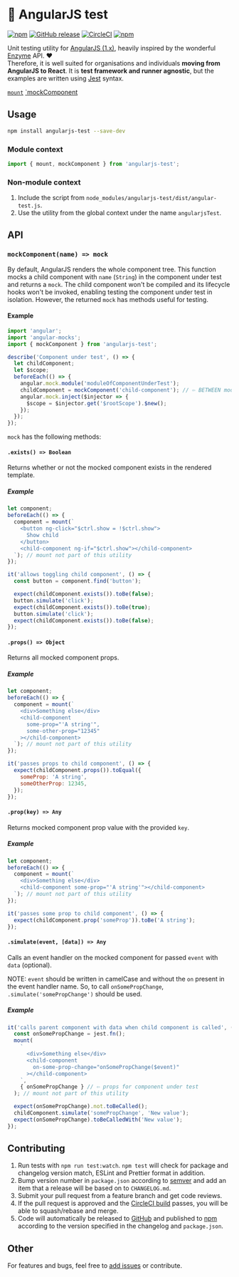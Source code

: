 # :rotating_light: AngularJS test
[![npm](https://img.shields.io/npm/v/angularjs-test.svg)](https://www.npmjs.com/package/angularjs-test) [![GitHub release](https://img.shields.io/github/release/oliverviljamaa/angularjs-test.svg)](https://github.com/oliverviljamaa/angularjs-test/releases) [![CircleCI](https://img.shields.io/circleci/project/github/oliverviljamaa/angularjs-test/master.svg)](https://circleci.com/gh/oliverviljamaa/angularjs-test) [![npm](https://img.shields.io/npm/l/angularjs-test.svg)](https://github.com/oliverviljamaa/angularjs-test/blob/master/LICENSE)

Unit testing utility for [AngularJS (1.x)](https://angularjs.org/), heavily inspired by the wonderful [Enzyme](http://airbnb.io/enzyme/) API. :heart:  
Therefore, it is well suited for organisations and individuals **moving from AngularJS to React**. It is **test framework and runner agnostic**, but the examples are written using [Jest](https://github.com/facebook/jest) syntax.

[`mount`](#mounttemplateprops--testelementwrapper)
[`mockComponent](#mockcomponentname--mock)

## Usage

```bash
npm install angularjs-test --save-dev
```

### Module context

```js
import { mount, mockComponent } from 'angularjs-test'; 
```

### Non-module context

1. Include the script from `node_modules/angularjs-test/dist/angular-test.js`.
2. Use the utility from the global context under the name `angularjsTest`.

## API

### `mockComponent(name) => mock`

By default, AngularJS renders the whole component tree. This function mocks a child component with `name` (`String`) in the component under test and returns a `mock`. The child component won't be compiled and its lifecycle hooks won't be invoked, enabling testing the component under test in isolation. However, the returned `mock` has methods useful for testing.

#### Example

```js
import 'angular';
import 'angular-mocks';
import { mockComponent } from 'angularjs-test';

describe('Component under test', () => {
  let childComponent;
  let $scope;
  beforeEach(() => {
    angular.mock.module('moduleOfComponentUnderTest');
    childComponent = mockComponent('child-component'); // ⇦ BETWEEN module and inject
    angular.mock.inject($injector => {
      $scope = $injector.get('$rootScope').$new();
    });
  });
});
```

`mock` has the following methods:

#### `.exists() => Boolean`

Returns whether or not the mocked component exists in the rendered template.

##### Example

```js
let component;
beforeEach(() => {
  component = mount(`
    <button ng-click="$ctrl.show = !$ctrl.show">
      Show child
    </button>
    <child-component ng-if="$ctrl.show"></child-component>
  `); // mount not part of this utility
});

it('allows toggling child component', () => {
  const button = component.find('button');

  expect(childComponent.exists()).toBe(false);
  button.simulate('click');
  expect(childComponent.exists()).toBe(true);
  button.simulate('click');
  expect(childComponent.exists()).toBe(false);
});
```

#### `.props() => Object`

Returns all mocked component props.

##### Example

```js
let component;
beforeEach(() => {
  component = mount(`
    <div>Something else</div>
    <child-component
      some-prop="'A string'",
      some-other-prop="12345"
    ></child-component>
  `); // mount not part of this utility
});

it('passes props to child component', () => {
  expect(childComponent.props()).toEqual({
    someProp: 'A string',
    someOtherProp: 12345,
  });
});
```

#### `.prop(key) => Any`

Returns mocked component prop value with the provided `key`.

##### Example

```js
let component;
beforeEach(() => {
  component = mount(`
    <div>Something else</div>
    <child-component some-prop="'A string'"></child-component>
  `); // mount not part of this utility
});

it('passes some prop to child component', () => {
  expect(childComponent.prop('someProp')).toBe('A string');
});
```

#### `.simulate(event, [data]) => Any`

Calls an event handler on the mocked component for passed `event` with `data` (optional).

NOTE: `event` should be written in camelCase and without the `on` present in the event handler name. So, to call `onSomePropChange`, `.simulate('somePropChange')` should be used.

##### Example

```js
it('calls parent component with data when child component is called', () => {
  const onSomePropChange = jest.fn();
  mount(
    `
      <div>Something else</div>
      <child-component
        on-some-prop-change="onSomePropChange($event)"
      ></child-component>
    `,
    { onSomePropChange } // ⇦ props for component under test
  ); // mount not part of this utility

  expect(onSomePropChange).not.toBeCalled();
  childComponent.simulate('somePropChange', 'New value');
  expect(onSomePropChange).toBeCalledWith('New value');
});
```

## Contributing

1. Run tests with `npm run test:watch`. `npm test` will check for package and changelog version match, ESLint and Prettier format in addition.
1. Bump version number in `package.json` according to [semver](http://semver.org/) and add an item that a release will be based on to `CHANGELOG.md`.
1. Submit your pull request from a feature branch and get code reviews.
1. If the pull request is approved and the [CircleCI build](https://circleci.com/gh/oliverviljamaa/angularjs-test) passes, you will be able to squash/rebase and merge.
1. Code will automatically be released to [GitHub](https://github.com/oliverviljamaa/angularjs-test/releases) and published to [npm](https://www.npmjs.com/package/angularjs-test) according to the version specified in the changelog and `package.json`.

## Other

For features and bugs, feel free to [add issues](https://github.com/oliverviljamaa/angularjs-test/issues) or contribute.
